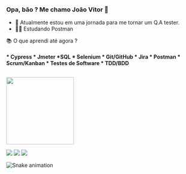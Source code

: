 ### Opa, bão ? Me chamo João Vitor 👋

- 🌱 Atualmente estou em uma jornada para me tornar um Q.A tester.
- 👨‍🎓 Estudando Postman 

📚 O que aprendi até agora ?

   #### * Cypress   * Jmeter   *SQL   * Selenium  * Git/GitHub  * Jira  * Postman   * Scrum/Kanban   * Testes de Software   * TDD/BDD
   ##
<div align="left">
<a href="https://www.linkedin.com/in/joaov-fs/">
<img height="180em" src="https://github-readme-stats.vercel.app/api?username=joaov-fs&show_icons=true&theme=dark&include_all_commits=true&count_private=true"/>

  <a href="https://instagram.com/jao_fs" target="_blank"><img src="https://img.shields.io/badge/-Instagram-%23E4405F?style=for-the-badge&logo=instagram&logoColor=white" target="_blank"></a>
  <a href = "mailto:joaov.fs19@gmail.com"><img src="https://img.shields.io/badge/-Gmail-%23333?style=for-the-badge&logo=gmail&logoColor=white" target="_blank"></a>
  <a href="https://www.linkedin.com/in/joaov-fs" target="_blank"><img src="https://img.shields.io/badge/-LinkedIn-%230077B5?style=for-the-badge&logo=linkedin&logoColor=white" target="_blank"></a> 
 
 ![Snake animation](https://github.com/joaov-fs/joaov-fs/blob/output/github-contribution-grid-snake.svg)

   
   </div>
